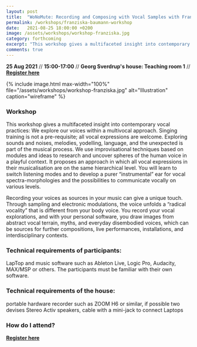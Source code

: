 ```yaml
---
layout: post
title:  "WoNoMute: Recording and Composing with Vocal Samples with Franziska Baumann"
permalink: /workshops/franziska-baumann-workshop
date:   2021-08-25 18:00:00 +0200
image: /assets/workshops/workshop-franziska.jpg
category: forthcoming
excerpt: "This workshop gives a multifaceted insight into contemporary vocal practices: We explore our voices within a multivocal approach. Singing training is not a pre-requisite; all vocal expressions are welcome. Exploring sounds and noises, melodies, yodelling, language, and the unexpected is part of the musical process. We use improvisational techniques based on modules and ideas to research and uncover spheres of the human voice in a playful context. It proposes an approach in which all vocal expressions in their musicalisation are on the same hierarchical level. You will learn to switch listening modes and to develop a purer “instrumental” ear for vocal spectra-morphologies and the possibilities to communicate vocally on various levels."
comments: true
---
```


**25 Aug 2021** // **15:00-17:00** // **Georg Sverdrup's house: Teaching room 1** // <strong><a href="https://nettskjema.no/a/192777#/page/1">Register here</a></strong>

{% include image.html
max-width="100%" file="/assets/workshops/workshop-franziska.jpg" alt="Illustration"
caption="wireframe" %}

### Workshop


This workshop gives a multifaceted insight into contemporary vocal practices: We explore our voices within a multivocal approach. Singing training is not a pre-requisite; all vocal expressions are welcome. Exploring sounds and noises, melodies, yodelling, language, and the unexpected is part of the musical process. We use improvisational techniques based on modules and ideas to research and uncover spheres of the human voice in a playful context. It proposes an approach in which all vocal expressions in their musicalisation are on the same hierarchical level. You will learn to switch listening modes and to develop a purer “instrumental” ear for vocal spectra-morphologies and the possibilities to communicate vocally on various levels.

Recording your voices as sources in your music can give a unique touch. Through sampling and electronic modulations, the voice unfolds a “radical vocality” that is different from your body voice. You record your vocal explorations, and with your personal software, you draw images from abstract vocal terrain, myths, and everyday disembodied voices, which can be sources for further compositions, live performances, installations, and interdisciplinary contexts.

### Technical requirements of participants:

LapTop and music software such as Ableton Live, Logic Pro, Audacity, MAX/MSP or others. The participants must be familiar with their own software.

### Technical requirements of the house:
portable hardware recorder such as ZOOM H6 or similar, if possible two devises
Stereo Activ speakers, cable with a mini-jack to connect Laptops



### How do I attend?
<strong><a href="https://nettskjema.no/a/192777#/page/1">Register here</a></strong>
